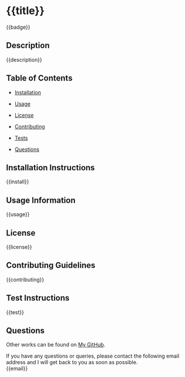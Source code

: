 # {{title}}

{{badge}}

## Description

{{description}}

## Table of Contents

* [Installation](#installation-instructions)

* [Usage](#usage-information)

* [License](#license)

* [Contributing](#contributing-guidelines)

* [Tests](#test-instructions)

* [Questions](#questions)

## Installation Instructions

{{install}}

## Usage Information

{{usage}}

## License

{{license}}
  
## Contributing Guidelines

{{contributing}}

## Test Instructions

{{test}}

## Questions

Other works can be found on [My GitHub](https://github.com/{{github}}).

If you have any questions or queries, please contact the following email address and I will get back to you as soon as possible.  
{{email}}

